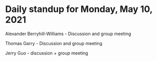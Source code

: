 # Daily standup for Monday, May 10, 2021

Alexander Berryhill-Williams - Discussion and group meeting

Thomas Garry - Discussion and group meeting

Jerry Guo - discussion + group meeting